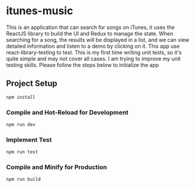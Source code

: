 # itunes-music
This is an application that can search for songs on iTunes, it uses the ReactJS library to build the UI and Redux to manage the state. When searching for a song, the results will be displayed in a list, and we can view detailed information and listen to a demo by clicking on it.
This app use react-library-testing to test. This is my first time writing unit tests, so it's quite simple and may not cover all cases. I am trying to improve my unit testing skills.
Please follow the steps below to initialize the app

## Project Setup

```sh
npm install
```

### Compile and Hot-Reload for Development

```sh
npm run dev
```

### Implement Test

```sh
npm run test
```

### Compile and Minify for Production

```sh
npm run build
```
